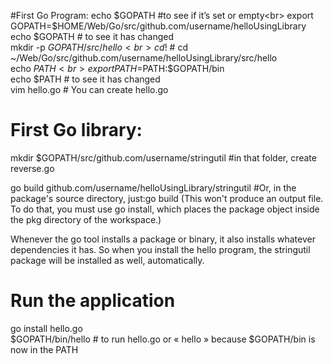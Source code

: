 #First Go Program:
echo $GOPATH #to see if it’s set or empty<br>
export GOPATH=$HOME/Web/Go/src/github.com/username/helloUsingLibrary<br>
echo $GOPATH # to see it has changed<br>
mkdir -p $GOPATH/src/hello<br>
cd !$ # cd ~/Web/Go/src/github.com/username/helloUsingLibrary/src/hello<br>
echo $PATH<br>
export PATH=$PATH:$GOPATH/bin<br>
echo $PATH # to see it has changed<br>
vim hello.go # You can create hello.go<br>

# First Go library:
mkdir $GOPATH/src/github.com/username/stringutil #in that folder, create reverse.go<br>

go build github.com/username/helloUsingLibrary/stringutil #Or, in the package's source directory, just:go build (This won't produce an output file. To do that, you must use go install, which places the package object inside the pkg directory of the workspace.)<br>

Whenever the go tool installs a package or binary, it also installs whatever dependencies it has. So when you install the hello program, the stringutil package will be installed as well, automatically.<br>

# Run the application
go install hello.go<br>
$GOPATH/bin/hello # to run hello.go or « hello » because $GOPATH/bin is now in the PATH<br>

